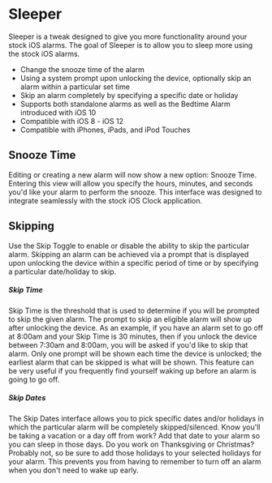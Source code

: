 # Sleeper
Sleeper is a tweak designed to give you more functionality around your stock iOS alarms.  The goal of Sleeper is to allow you to sleep more using the stock iOS alarms.
  - Change the snooze time of the alarm
  - Using a system prompt upon unlocking the device, optionally skip an alarm within a particular set time
  - Skip an alarm completely by specifying a specific date or holiday
  - Supports both standalone alarms as well as the Bedtime Alarm introduced with iOS 10
  - Compatible with iOS 8 - iOS 12
  - Compatible with iPhones, iPads, and iPod Touches

## Snooze Time
Editing or creating a new alarm will now show a new option: Snooze Time.  Entering this view will allow you specify the hours, minutes, and seconds you'd like your alarm to perform the snooze.  This interface was designed to integrate seamlessly with the stock iOS Clock application.
## Skipping
Use the Skip Toggle to enable or disable the ability to skip the particular alarm.  Skipping an alarm can be achieved via a prompt that is displayed upon unlocking the device within a specific period of time or by specifying a particular date/holiday to skip.
##### Skip Time
Skip Time is the threshold that is used to determine if you will be prompted to skip the given alarm.  The prompt to skip an eligible alarm will show up after unlocking the device.  As an example, if you have an alarm set to go off at 8:00am and your Skip Time is 30 minutes, then if you unlock the device between 7:30am and 8:00am, you will be asked if you'd like to skip that alarm.  Only one prompt will be shown each time the device is unlocked; the earliest alarm that can be skipped is what will be shown.  This feature can be very useful if you frequently find yourself waking up before an alarm is going to go off.
##### Skip Dates
The Skip Dates interface allows you to pick specific dates and/or holidays in which the particular alarm will be completely skipped/silenced.  Know you'll be taking a vacation or a day off from work?  Add that date to your alarm so you can sleep in those days.  Do you work on Thanksgiving or Christmas? Probably not, so be sure to add those holidays to your selected holidays for your alarm.  This prevents you from having to remember to turn off an alarm when you don't need to wake up early.